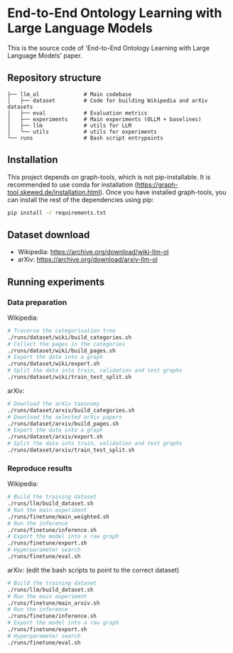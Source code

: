 # End-to-End Ontology Learning with Large Language Models

This is the source code of 'End-to-End Ontology Learning with Large Language Models' paper.

## Repository structure

```.
├── llm_ol              # Main codebase
│   ├── dataset         # Code for building Wikipedia and arXiv datasets
│   ├── eval            # Evaluation metrics
│   ├── experiments     # Main experiments (OLLM + baselines)
│   ├── llm             # utils for LLM
│   └── utils           # utils for experiments
└── runs                # Bash script entrypoints
```

## Installation

This project depends on graph-tools, which is not pip-installable. It is recommended to use conda for installation (https://graph-tool.skewed.de/installation.html). Once you have installed graph-tools, you can install the rest of the dependencies using pip:
```bash
pip install -r requirements.txt
```

## Dataset download

- Wikipedia: https://archive.org/download/wiki-llm-ol
- arXiv: https://archive.org/download/arxiv-llm-ol

## Running experiments

### Data preparation

Wikipedia:
```bash
# Traverse the categorisation tree
./runs/dataset/wiki/build_categories.sh
# Collect the pages in the categories
./runs/dataset/wiki/build_pages.sh
# Export the data into a graph
./runs/dataset/wiki/export.sh
# Split the data into train, validation and test graphs
./runs/dataset/wiki/train_test_split.sh
```

arXiv:
```bash
# Download the arXiv taxonomy
./runs/dataset/arxiv/build_categories.sh
# Download the selected arXiv papers
./runs/dataset/arxiv/build_pages.sh
# Export the data into a graph
./runs/dataset/arxiv/export.sh
# Split the data into train, validation and test graphs
./runs/dataset/arxiv/train_test_split.sh
```

### Reproduce results

Wikipedia:
```bash
# Build the training dataset
./runs/llm/build_dataset.sh
# Run the main experiment
./runs/finetune/main_weighted.sh
# Run the inference
./runs/finetune/inference.sh
# Export the model into a raw graph
./runs/finetune/export.sh         
# Hyperparameter search
./runs/finetune/eval.sh
```

arXiv: (edit the bash scripts to point to the correct dataset)
```bash
# Build the training dataset
./runs/llm/build_dataset.sh
# Run the main experiment
./runs/finetune/main_arxiv.sh
# Run the inference
./runs/finetune/inference.sh
# Export the model into a raw graph
./runs/finetune/export.sh         
# Hyperparameter search
./runs/finetune/eval.sh
```